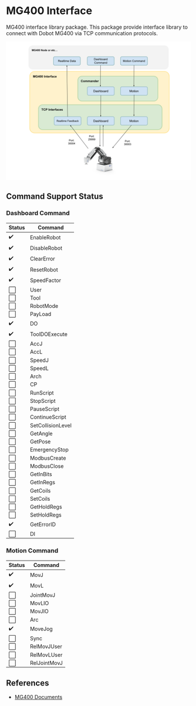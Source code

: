 # MG400 Interface
MG400 interface library package.
This package provide interface library to connect with Dobot MG400 via TCP communication protocols.

![Image](../media/MG400Interface.svg)

## Command Support Status
### Dashboard Command
| Status               | Command           |
| -------------------- | ----------------- |
| :heavy_check_mark:   | EnableRobot       |
| :heavy_check_mark:   | DisableRobot      |
| :heavy_check_mark:   | ClearError        |
| :heavy_check_mark:   | ResetRobot        |
| :heavy_check_mark:   | SpeedFactor       |
| :white_large_square: | User              |
| :white_large_square: | Tool              |
| :white_large_square: | RobotMode         |
| :white_large_square: | PayLoad           |
| :heavy_check_mark:   | DO                |
| :heavy_check_mark:   | ToolDOExecute     |
| :white_large_square: | AccJ              |
| :white_large_square: | AccL              |
| :white_large_square: | SpeedJ            |
| :white_large_square: | SpeedL            |
| :white_large_square: | Arch              |
| :white_large_square: | CP                |
| :white_large_square: | RunScript         |
| :white_large_square: | StopScript        |
| :white_large_square: | PauseScript       |
| :white_large_square: | ContinueScript    |
| :white_large_square: | SetCollisionLevel |
| :white_large_square: | GetAngle          |
| :white_large_square: | GetPose           |
| :white_large_square: | EmergencyStop     |
| :white_large_square: | ModbusCreate      |
| :white_large_square: | ModbusClose       |
| :white_large_square: | GetInBits         |
| :white_large_square: | GetInRegs         |
| :white_large_square: | GetCoils          |
| :white_large_square: | SetCoils          |
| :white_large_square: | GetHoldRegs       |
| :white_large_square: | SetHoldRegs       |
| :heavy_check_mark:   | GetErrorID        |
| :white_large_square: | DI                |

### Motion Command
| Status               | Command      |
| -------------------- | ------------ |
| :heavy_check_mark:   | MovJ         |
| :heavy_check_mark:   | MovL         |
| :white_large_square: | JointMovJ    |
| :white_large_square: | MovLIO       |
| :white_large_square: | MovJIO       |
| :white_large_square: | Arc          |
| :heavy_check_mark:   | MoveJog      |
| :white_large_square: | Sync         |
| :white_large_square: | RelMovJUser  |
| :white_large_square: | RelMovLUser  |
| :white_large_square: | RelJointMovJ |

## References
- [MG400 Documents](https://www.dropbox.com/s/3sqgd2eew244fyf/TCPIP%20Protocol%20%20for%20CR%20Robot%20V2.0.pdf?dl=0)